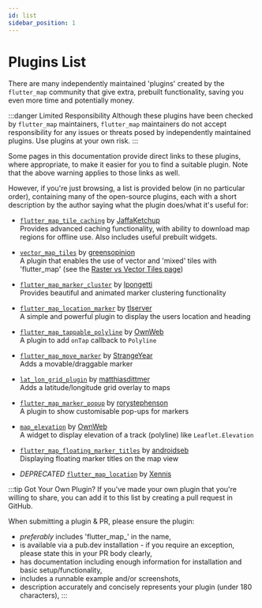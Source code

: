 ```yaml
---
id: list
sidebar_position: 1
---
```


# Plugins List

There are many independently maintained 'plugins' created by the `flutter_map` community that give extra, prebuilt functionality, saving you even more time and potentially money.

:::danger Limited Responsibility
Although these plugins have been checked by `flutter_map` maintainers, `flutter_map` maintainers do not accept responsibility for any issues or threats posed by independently maintained plugins. Use plugins at your own risk.
:::

Some pages in this documentation provide direct links to these plugins, where appropriate, to make it easier for you to find a suitable plugin. Note that the above warning applies to those links as well.

However, if you're just browsing, a list is provided below (in no particular order), containing many of the open-source plugins, each with a short description by the author saying what the plugin does/what it's useful for:

- [`flutter_map_tile_caching`](https://github.com/JaffaKetchup/flutter_map_tile_caching) by [JaffaKetchup](https://github.com/JaffaKetchup)  
Provides advanced caching functionality, with ability to download map regions for offline use. Also includes useful prebuilt widgets.

- [`vector_map_tiles`](https://github.com/greensopinion/flutter-vector-map-tiles) by [greensopinion](https://github.com/greensopinion)  
A plugin that enables the use of vector and 'mixed' tiles with 'flutter_map' (see the [Raster vs Vector Tiles page](/servers/raster-vs-vector-tiles))

- [`flutter_map_marker_cluster`](https://github.com/lpongetti/flutter_map_marker_cluster) by [lpongetti](https://github.com/lpongetti)  
Provides beautiful and animated marker clustering functionality

- [`flutter_map_location_marker`](https://github.com/tlserver/flutter_map_location_marker) by [tlserver](https://github.com/tlserver)  
A simple and powerful plugin to display the users location and heading

- [`flutter_map_tappable_polyline`](https://github.com/OwnWeb/flutter_map_tappable_polyline) by [OwnWeb](https://github.com/OwnWeb)  
A plugin to add `onTap` callback to `Polyline`

- [`flutter_map_move_marker`](https://github.com/StrangeYear/flutter_map_move_marker) by [StrangeYear](https://github.com/StrangeYear)  
Adds a movable/draggable marker

- [`lat_lon_grid_plugin`](https://github.com/matthiasdittmer/lat_lon_grid_plugin) by [matthiasdittmer](https://github.com/matthiasdittmer)  
Adds a latitude/longitude grid overlay to maps

- [`flutter_map_marker_popup`](https://github.com/rorystephenson/flutter_map_marker_popup) by [rorystephenson](https://github.com/rorystephenson)  
A plugin to show customisable pop-ups for markers

- [`map_elevation`](https://github.com/OwnWeb/map_elevation) by [OwnWeb](https://github.com/OwnWeb)  
A widget to display elevation of a track (polyline) like `Leaflet.Elevation`

- [`flutter_map_floating_marker_titles`](https://github.com/androidseb/flutter_map_floating_marker_titles) by [androidseb](https://github.com/androidseb)  
Displaying floating marker titles on the map view

- _DEPRECATED_ [`flutter_map_location`](https://github.com/Xennis/flutter_map_location) by [Xennis](https://github.com/Xennis)

:::tip Got Your Own Plugin?
If you've made your own plugin that you're willing to share, you can add it to this list by creating a pull request in GitHub.

When submitting a plugin & PR, please ensure the plugin:

- _preferably_ includes 'flutter\_map\_' in the name,
- is available via a pub.dev installation - if you require an exception, please state this in your PR body clearly,
- has documentation including enough information for installation and basic setup/functionality,
- includes a runnable example and/or screenshots,
- description accurately and concisely represents your plugin (under 180 characters),
:::
